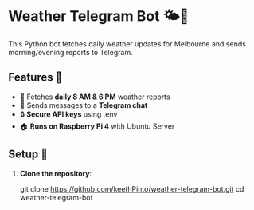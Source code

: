 # Weather Telegram Bot 🌤️📩  

This Python bot fetches daily weather updates for Melbourne and sends morning/evening reports to Telegram.  

## Features 🌟
- 📅 Fetches **daily 8 AM & 6 PM** weather reports
- 📩 Sends messages to a **Telegram chat**
- 🔒 **Secure API keys** using .env
- 🏠 **Runs on Raspberry Pi 4** with Ubuntu Server  

## Setup 🚀
1. **Clone the repository**:
   
   git clone https://github.com/keethPinto/weather-telegram-bot.git
   cd weather-telegram-bot
